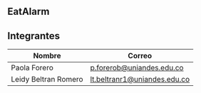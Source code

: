 ## EatAlarm 
## Integrantes 
| Nombre  | Correo |
| ------------- | ------------- |
| Paola Forero  | p.forerob@uniandes.edu.co  |
| Leidy Beltran Romero  | lt.beltranr1@uniandes.edu.co  |

